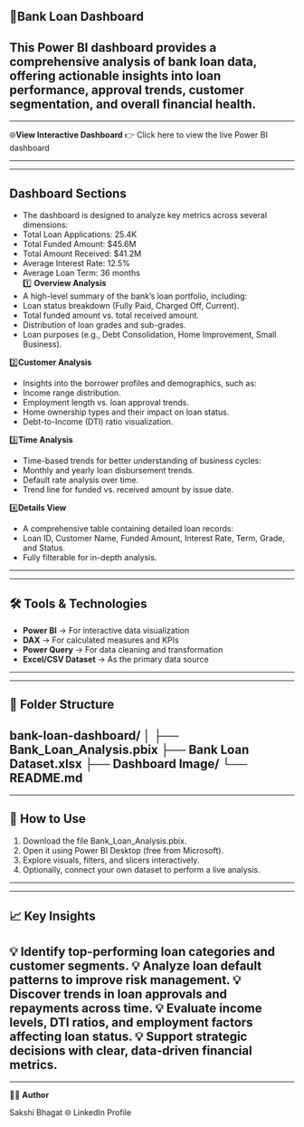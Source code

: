 🏦**Bank Loan Dashboard** <br>
----------------------------------------------------
This Power BI dashboard provides a comprehensive analysis of bank loan data, offering actionable insights into loan performance, approval trends, customer segmentation, and overall financial health.
----------------------------------------------------------------------------------------------------------------------------------------------------------------------------------------------------------------------------------
-------------
🌐**View Interactive Dashboard**
👉 Click here to view the live Power BI dashboard

---------------------------------------------------------------------------------------------------------------------------------------------------
--------------------------
**Dashboard Sections**
-------------------------------------------------------------------------------------------------------------------------
- The dashboard is designed to analyze key metrics across several dimensions:
- Total Loan Applications: 25.4K<br>
- Total Funded Amount: $45.6M<br>
- Total Amount Received: $41.2M<br>
- Average Interest Rate: 12.5%<br>
- Average Loan Term: 36 months<br>
1️⃣ **Overview Analysis**<br>
- A high-level summary of the bank’s loan portfolio, including:<br>
- Loan status breakdown (Fully Paid, Charged Off, Current).<br>
- Total funded amount vs. total received amount.<br>
- Distribution of loan grades and sub-grades.<br>
- Loan purposes (e.g., Debt Consolidation, Home Improvement, Small Business).<br>

2️⃣**Customer Analysis**
- Insights into the borrower profiles and demographics, such as:
- Income range distribution.
- Employment length vs. loan approval trends.
- Home ownership types and their impact on loan status.
- Debt-to-Income (DTI) ratio visualization.

3️⃣**Time Analysis**
- Time-based trends for better understanding of business cycles:
- Monthly and yearly loan disbursement trends.
- Default rate analysis over time.
- Trend line for funded vs. received amount by issue date.

4️⃣**Details View**
- A comprehensive table containing detailed loan records:
- Loan ID, Customer Name, Funded Amount, Interest Rate, Term, Grade, and Status.
- Fully filterable for in-depth analysis.
--------------------------------------------------------------------------------------------------------------------------------------------------------------------------
-------------------------------------------------------------------
🛠️ **Tools & Technologies**
-------------------------------------------------------------------------------------------------------------------------------
- **Power BI** → For interactive data visualization
- **DAX** → For calculated measures and KPIs
- **Power Query** → For data cleaning and transformation
- **Excel/CSV Dataset** → As the primary data source
--------------------------------------------------------------------------------------------------------------------------------------------------------------------------------
------------------------------------------------------------------------ 
📁 **Folder Structure**
------------------------------------------------------------------------------------------------------------------------
bank-loan-dashboard/
│
├── Bank_Loan_Analysis.pbix
├── Bank Loan Dataset.xlsx
├── Dashboard Image/
└── README.md
----------------------------------------------------------------------------------------------------------------------------------------------------------------------------
------------------------------------------------------------
🚀 **How to Use**
----------------------------------------------------
1. Download the file Bank_Loan_Analysis.pbix.
2. Open it using Power BI Desktop (free from Microsoft).
3. Explore visuals, filters, and slicers interactively.
4. Optionally, connect your own dataset to perform a live analysis.
----------------------------------------------------------------------------------------------------------------------------------------------------------------------------
-----------------------------------------------
📈 **Key Insights**
------------------------------------------------------
💡 Identify top-performing loan categories and customer segments.
💡 Analyze loan default patterns to improve risk management.
💡 Discover trends in loan approvals and repayments across time.
💡 Evaluate income levels, DTI ratios, and employment factors affecting loan status.
💡 Support strategic decisions with clear, data-driven financial metrics.
--------------------------------------------------------------------------------------------------------------------------------------------------
----------------------
👩‍💻 **Author**

Sakshi Bhagat
🌐 LinkedIn Profile
